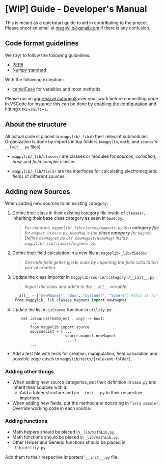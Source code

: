 # [WIP] Guide - Developer's Manual

This is meant as a quickstart guide to aid in contributing to the project. 
Please shoot an email at magpylib@gmail.com if there is any confusion.

## Code format guidelines

We (try) to follow the following guidelines:

- [PEP8](https://www.python.org/dev/peps/pep-0008/)
- [Numpy standard](https://numpydoc.readthedocs.io/en/latest/format.html#docstring-standard)

With the following exception:
- [camelCase](https://en.wikipedia.org/wiki/Camel_case) for variables and most methods.

Please run an [aggressive autopep8](https://github.com/hhatto/autopep8) over your work before committing code. In VSCode for instance this can be done by [enabling the configuration](https://code.visualstudio.com/docs/python/editing#_formatting) and hitting `CTRL`+`Shift`+`i`.

## About the structure

All actual code is placed in `magpylib/_lib` in their relevant submodules. Organization is done by imports in top folders (`magpylib`, `math`, and `source`'s `__init__.py` files).

- `magpylib/_lib/classes/` are classes or modules for *sources*, *collection*, *base* and *field sampler* classes.

- `magpylib/_lib/field/` are the interfaces for calculating electromagnetic fields of different sources.

## Adding new Sources
  When adding new sources to an existing category:
  
  1. Define their class in their existing category file inside of `classes/`, inheriting their base class category as seen in `base.py`. 
     > _For instance, `magpylib/_lib/classes/magnets.py` is a **category file** for `magnet`. 
      >In `base.py`, `HomoMag` is the **class category** for `magnet`. 
      >Define `newMagnet` as `def newMagnet(HomoMag)` inside `magpylib/_lib/classes/magnets.py`._
  2. Define their field calculation in a new file at `magpylib/_lib/fields/`
      >_Override field getter (`getB`) code by importing the field calculation you've created._
  3. Update the class importer in `magpylib/source/[category]/__init__.py`
       >_Import the class and add it to the `__all__` variable:_
       ```python
        __all__ = ["newMagnet", "Box", "Cylinder", "Sphere"] #This is for Sphinx
        from magpylib._lib.classes.magnets import newMagnet
        ```
  4. Update the list in `isSource` function in `utility.py`:
        ```
            def isSource(theObject : any) -> bool:
                ...
                from magpylib import source
                sourcesList = ( ...
                                source.magnet.newMagnet
                                ... )
                ...
        ```
  - Add a test file with tests for creation, manipulation, field calculation and possible edge cases to `magpylib/tests/[relevant folder]`.

  ### Adding other things

  - When adding new source categories, put their definition in `base.py` and inherit their sources with it.
    - Add a folder structure and an `__init__.py` to their respective importers.
  - When adding new fields, put the method and docstring in `field sampler`. Override working code in each source.



  

### Adding functions

- Math helpers should be placed in `_lib/mathLib.py`.
- Math functions should be placed in `_lib/mathLib.py`.
- Other Helper and Generic functions should be placed in `_lib/utility.py`.

Add them to their respective importers' `__init__.py` file.



